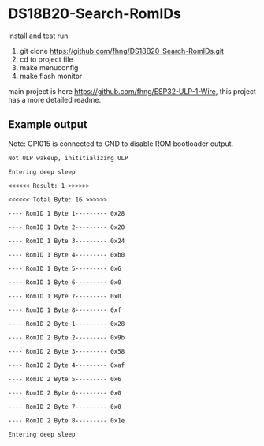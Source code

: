 # DS18B20-Search-RomIDs

install and test run:

1. git clone https://github.com/fhng/DS18B20-Search-RomIDs.git
2. cd to project file
3. make menuconfig
4. make flash monitor

main project is here https://github.com/fhng/ESP32-ULP-1-Wire, this project has a  more detailed readme.

## Example output

Note: GPI015 is connected to GND to disable ROM bootloader output.
```
Not ULP wakeup, inititializing ULP

Entering deep sleep

<<<<<< Result: 1 >>>>>>

<<<<<< Total Byte: 16 >>>>>>

---- RomID 1 Byte 1--------- 0x28

---- RomID 1 Byte 2--------- 0x20

---- RomID 1 Byte 3--------- 0x24

---- RomID 1 Byte 4--------- 0xb0

---- RomID 1 Byte 5--------- 0x6

---- RomID 1 Byte 6--------- 0x0

---- RomID 1 Byte 7--------- 0x0

---- RomID 1 Byte 8--------- 0xf

---- RomID 2 Byte 1--------- 0x28

---- RomID 2 Byte 2--------- 0x9b

---- RomID 2 Byte 3--------- 0x58

---- RomID 2 Byte 4--------- 0xaf

---- RomID 2 Byte 5--------- 0x6

---- RomID 2 Byte 6--------- 0x0

---- RomID 2 Byte 7--------- 0x0

---- RomID 2 Byte 8--------- 0x1e

Entering deep sleep
```
